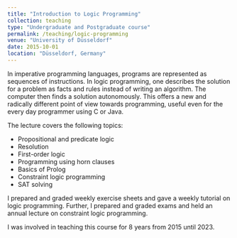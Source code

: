 ```yaml
---
title: "Introduction to Logic Programming"
collection: teaching
type: "Undergraduate and Postgraduate course"
permalink: /teaching/logic-programming
venue: "University of Düsseldorf"
date: 2015-10-01
location: "Düsseldorf, Germany"
---
```


In imperative programming languages, programs are represented as sequences of instructions. In logic programming, one describes the solution for a problem as facts and rules instead of writing an algorithm. The computer then finds a solution autonomously. This offers a new and radically different point of view towards programming, useful even for the every day programmer using C or Java.

The lecture covers the following topics:
- Propositional and predicate logic
- Resolution
- First-order logic
- Programming using horn clauses
- Basics of Prolog
- Constraint logic programming
- SAT solving

I prepared and graded weekly exercise sheets and gave a weekly tutorial on logic programming. Further, I prepared and graded exams and held an annual lecture on constraint logic programming.

I was involved in teaching this course for 8 years from 2015 until 2023.
